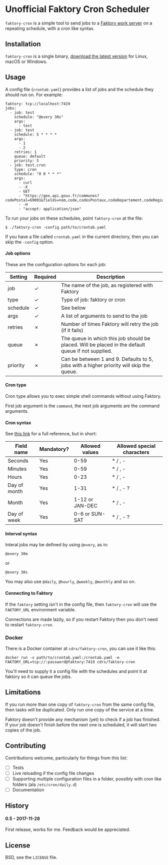 # Unofficial Faktory Cron Scheduler

`faktory-cron` is a simple tool to send jobs to a [Faktory work server](https://github.com/contribsys/faktory) on a repeating schedule, with a cron like syntax.

## Installation

`faktory-cron` is a single binary, [download the latest version](https://github.com/cdrx/faktory_cron/releases) for Linux, macOS or Windows.

## Usage

A config file (`crontab.yaml`) provides a list of jobs and the schedule they should run on. For example:

```
faktory: tcp://localhost:7419
jobs:
  - job: test
    schedule: "@every 30s"
    args:
      - test
  - job: test
    schedule: 5 * * * *
    args:
      - 1
      - 2
    retries: 1
    queue: default
    priority: 5
  - job: test.cron
    type: cron
    schedule: "0 0 * * *"
    args:
      - curl
      - -X
      - GET
      - "https://geo.api.gouv.fr/communes?codePostal=69001&fields=nom,code,codesPostaux,codeDepartement,codeRegion,population&format=json&geometry=centre"
      - -H
      - "accept: application/json"
```

To run your jobs on these schedules, point `faktory-cron` at the file:

```
$ ./faktory-cron -config path/to/crontab.yaml
```

If you have a file called `crontab.yaml` in the current directory, then you can skip the `-config` option.

#### Job options

These are the configuration options for each job:

| Setting | Required | Description|
| -------- | -------- | -------- |
| job   | ✓ | The name of the job, as registered with Faktory  |
| type   | ✓ | Type of job: faktory or cron  |
| schedule  | ✓ | See below  |
| args  | ✓ | A list of arguments to send to the job |
| retries  | ✗ | Number of times Faktory will retry the job (if it fails) |
| queue  | ✗ | The queue in which this job should be placed. Will be placed in the default queue if not supplied. |
| priority  | ✗ | Can be between 1 and 9. Defaults to 5, jobs with a higher priority will skip the queue. |

#### Cron type

Cron type allows you to exec simple shell commands without using Faktory.

First job argument is the `command`, the next job arguments are the command arguments.

#### Cron syntax

See [this link](https://godoc.org/github.com/robfig/cron]) for a full reference, but in short:


Field name   | Mandatory? | Allowed values  | Allowed special characters
----------   | ---------- | --------------  | --------------------------
Seconds      | Yes        | 0-59            | * / , -
Minutes      | Yes        | 0-59            | * / , -
Hours        | Yes        | 0-23            | * / , -
Day of month | Yes        | 1-31            | * / , - ?
Month        | Yes        | 1-12 or JAN-DEC | * / , -
Day of week  | Yes        | 0-6 or SUN-SAT  | * / , - ?

#### Interval syntax

Interal jobs may be defined by using `@every`, as in:

`@every 30m`

or

`@every 30s`

You may also use `@daily`, `@hourly`, `@weekly`, `@monthly` and so on.


#### Connecting to Faktory

If the `faktory` setting isn't in the config file, then `faktory-cron` will use the `FAKTORY_URL` environment variable.

Connections are made lazily, so if you restart Faktory then you don't need to restart `faktory-cron`.

### Docker

There is a Docker container at `cdrx/faktory-cron`, you can use it like this:

```
docker run -v path/to/crontab.yaml:/crontab.yaml -e FAKTORY_URL=tcp://:password@faktory:7419 cdrx/faktory-cron
```

You'll need to supply it a config file with the schedules and point it at faktory so it can queue the jobs.

## Limitations

If you run more than one copy of `faktory-cron` from the same config file, then tasks will be duplicated. Only run one copy of the service at a time.

Faktory doesn't provide any mechanism (yet) to check if a job has finished. If your job doesn't finish before the next one is scheduled, it will start two copies of the job.

## Contributing

Contributions welcome, particularly for things from this list:

- [ ] Tests
- [ ] Live reloading if the config file changes
- [ ] Supporting multiple configuration files in a folder, possibly with cron like folders (ala `/etc/cron/daily.d`)
- [ ] Documentation

## History

#### 0.5 - 2017-11-28

First release, works for me. Feedback would be appreciated.

## License

BSD, see the `LICENSE` file.
